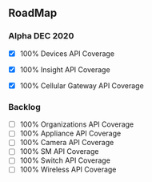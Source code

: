 ## RoadMap


### Alpha DEC 2020
- [x] 100% Devices API Coverage
- [x] 100% Insight API Coverage
- [x] 100% Cellular Gateway API Coverage


### Backlog
- [ ] 100% Organizations API Coverage
- [ ] 100% Appliance API Coverage
- [ ] 100% Camera API Coverage
- [ ] 100% SM API Coverage
- [ ] 100% Switch API Coverage
- [ ] 100% Wireless API Coverage